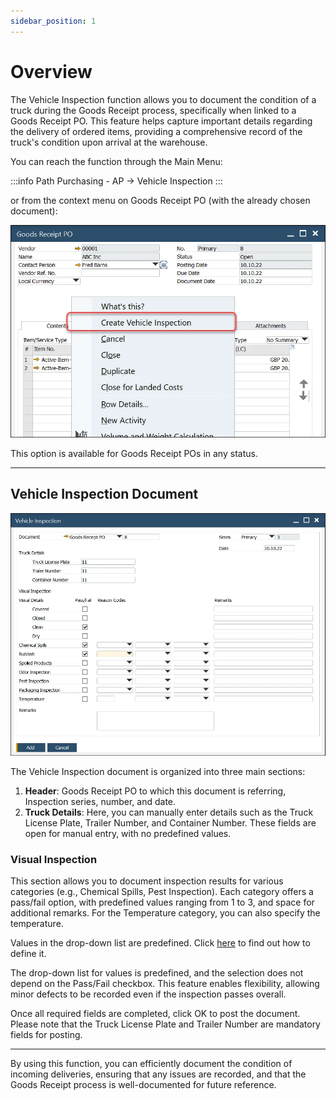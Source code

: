 ```yaml
---
sidebar_position: 1
---
```


# Overview

The Vehicle Inspection function allows you to document the condition of a truck during the Goods Receipt process, specifically when linked to a Goods Receipt PO. This feature helps capture important details regarding the delivery of ordered items, providing a comprehensive record of the truck's condition upon arrival at the warehouse.

You can reach the function through the Main Menu:

:::info Path
    Purchasing - AP → Vehicle Inspection
:::

or from the context menu on Goods Receipt PO (with the already chosen document):

![Goods Receipt PO](./media/overview/vehicle-inspection.webp)

This option is available for Goods Receipt POs in any status.

---

## Vehicle Inspection Document

![Vehicle Inspection](./media/overview/vehicle-inspection-2.webp)

The Vehicle Inspection document is organized into three main sections:

1. **Header**: Goods Receipt PO to which this document is referring, Inspection series, number, and date.
2. **Truck Details**: Here, you can manually enter details such as the Truck License Plate, Trailer Number, and Container Number. These fields are open for manual entry, with no predefined values.

### Visual Inspection

This section allows you to document inspection results for various categories (e.g., Chemical Spills, Pest Inspection). Each category offers a pass/fail option, with predefined values ranging from 1 to 3, and space for additional remarks. For the Temperature category, you can also specify the temperature.

Values in the drop-down list are predefined. Click [here](./vehicle-inspection-reason.md) to find out how to define it.

The drop-down list for values is predefined, and the selection does not depend on the Pass/Fail checkbox. This feature enables flexibility, allowing minor defects to be recorded even if the inspection passes overall.

Once all required fields are completed, click OK to post the document. Please note that the Truck License Plate and Trailer Number are mandatory fields for posting.

---
By using this function, you can efficiently document the condition of incoming deliveries, ensuring that any issues are recorded, and that the Goods Receipt process is well-documented for future reference.
